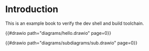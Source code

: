 # Introduction

This is an example book to verify the dev shell and build toolchain.

{{#drawio path="diagrams/hello.drawio" page=0}}

{{#drawio path="diagrams/subdiagrams/sub.drawio" page=0}}


